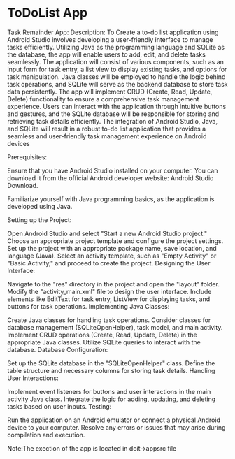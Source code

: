 # ToDoList App
 Task Remainder App:
 Description:
To Create a to-do list application using Android Studio involves developing a user-friendly interface to manage tasks efficiently. Utilizing Java as the programming language and SQLite as the database, the app will enable users to add, edit, and delete tasks seamlessly. The application will consist of various components, such as an input form for task entry, a list view to display existing tasks, and options for task manipulation. Java classes will be employed to handle the logic behind task operations, and SQLite will serve as the backend database to store task data persistently. The app will implement CRUD (Create, Read, Update, Delete) functionality to ensure a comprehensive task management experience. Users can interact with the application through intuitive buttons and gestures, and the SQLite database will be responsible for storing and retrieving task details efficiently. The integration of Android Studio, Java, and SQLite will result in a robust to-do list application that provides a seamless and user-friendly task management experience on Android devices

Prerequisites:

Ensure that you have Android Studio installed on your computer. You can download it from the official Android developer website: Android Studio Download.

Familiarize yourself with Java programming basics, as the application is developed using Java.

Setting up the Project:

Open Android Studio and select "Start a new Android Studio project."
Choose an appropriate project template and configure the project settings.
Set up the project with an appropriate package name, save location, and language (Java).
Select an activity template, such as "Empty Activity" or "Basic Activity," and proceed to create the project.
Designing the User Interface:

Navigate to the "res" directory in the project and open the "layout" folder.
Modify the "activity_main.xml" file to design the user interface. Include elements like EditText for task entry, ListView for displaying tasks, and buttons for task operations.
Implementing Java Classes:

Create Java classes for handling task operations. Consider classes for database management (SQLiteOpenHelper), task model, and main activity.
Implement CRUD operations (Create, Read, Update, Delete) in the appropriate Java classes. Utilize SQLite queries to interact with the database.
Database Configuration:

Set up the SQLite database in the "SQLiteOpenHelper" class. Define the table structure and necessary columns for storing task details.
Handling User Interactions:

Implement event listeners for buttons and user interactions in the main activity Java class.
Integrate the logic for adding, updating, and deleting tasks based on user inputs.
Testing:

Run the application on an Android emulator or connect a physical Android device to your computer.
Resolve any errors or issues that may arise during compilation and execution.

Note:The exection of the app is located in doit->appsrc file
